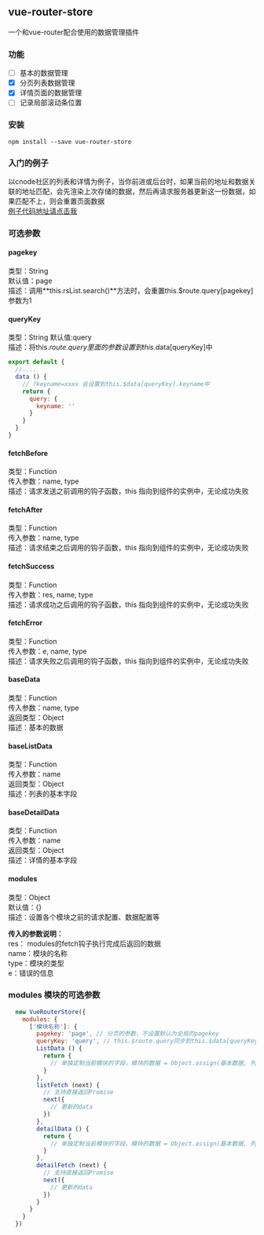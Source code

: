 ## vue-router-store
一个和vue-router配合使用的数据管理插件

### 功能
- [ ] 基本的数据管理
- [x] 分页列表数据管理
- [x] 详情页面的数据管理
- [ ] 记录局部滚动条位置

### 安装
```text
npm install --save vue-router-store
```

### 入门的例子
以cnode社区的列表和详情为例子，当你前进或后台时，如果当前的地址和数据关联的地址匹配，会先渲染上次存储的数据，然后再请求服务器更新这一份数据，如果匹配不上，则会重置页面数据  
[例子代码地址请点击我](https://github.com/medevicex/vue-router-store/tree/master/example)

### 可选参数

#### pagekey
类型：String  
默认值：page  
描述：调用**this.rsList.search()**方法时，会重置this.$route.query[pagekey]参数为1

#### queryKey
类型：String
默认值:query  
描述：将this.$route.query里面的参数设置到this.$data[queryKey]中
```javascript
export default {
  //....
  data () {
    // ?keyname=xxxx 会设置到this.$data[queryKey].keyname中
    return {
      query: {
        keyname: ''
      }
    }
  }
}
```

#### fetchBefore
类型：Function  
传入参数：name, type  
描述：请求发送之前调用的钩子函数，this 指向到组件的实例中，无论成功失败

#### fetchAfter
类型：Function  
传入参数：name, type  
描述：请求结束之后调用的钩子函数，this 指向到组件的实例中，无论成功失败

#### fetchSuccess
类型：Function  
传入参数：res, name, type  
描述：请求成功之后调用的钩子函数，this 指向到组件的实例中，无论成功失败

#### fetchError
类型：Function  
传入参数：e, name, type  
描述：请求失败之后调用的钩子函数，this 指向到组件的实例中，无论成功失败

#### baseData
类型：Function  
传入参数：name, type  
返回类型：Object  
描述：基本的数据

#### baseListData
类型：Function  
传入参数：name  
返回类型：Object  
描述：列表的基本字段

#### baseDetailData
类型：Function  
传入参数：name  
返回类型：Object  
描述：详情的基本字段

#### modules
类型：Object  
默认值：{}  
描述：设置各个模块之前的请求配置、数据配置等

**传入的参数说明：**   
res： modules的fetch钩子执行完成后返回的数据  
name：模块的名称  
type：模块的类型  
e：错误的信息  

### modules 模块的可选参数
```javascript
  new VueRouterStore({
    modules: {
      ['模块名称']: {
        pagekey: 'page', // 分页的参数，不设置默认为全局的pagekey
        queryKey: 'query', // this.$route.query同步到this.$data[queryKey]，不设置默认为全局的queryKey
        ListData () {
          return {
            // 单独定制当前模块的字段，模块的数据 = Object.assign(基本数据, 列表基本数据, 当前模块的基本数据)
          }
        },
        listFetch (next) {
          // 支持直接返回Promise
          next({
            // 更新的data
          })
        },
        detailData () {
          return {
            // 单独定制当前模块的字段，模块的数据 = Object.assign(基本数据, 列表基本数据, 当前模块的基本数据)
          }
        },
        detailFetch (next) {
          // 支持直接返回Promise
          next({
            // 更新的data
          })
        }
      }
    }
  })
```